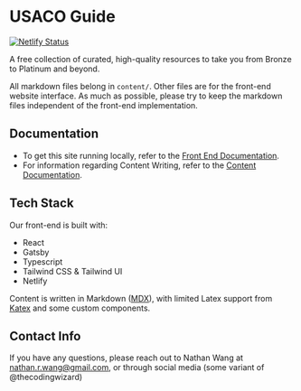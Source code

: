 # USACO Guide

[![Netlify Status](https://api.netlify.com/api/v1/badges/55c39a3b-64ec-40e3-9085-3cf1aa89c36f/deploy-status)](https://app.netlify.com/sites/usaco-guide/deploys)

A free collection of curated, high-quality resources to take you from Bronze to Platinum and beyond.

All markdown files belong in `content/`. Other files are for the front-end website interface.
As much as possible, please try to keep the markdown files independent of the front-end implementation.

## Documentation

- To get this site running locally, refer to the [Front End Documentation](docs/Front%20End%20Documentation.md).
- For information regarding Content Writing, refer to the [Content Documentation](docs/Content%20Documentation.md).

## Tech Stack

Our front-end is built with:

- React
- Gatsby
- Typescript
- Tailwind CSS & Tailwind UI
- Netlify

Content is written in Markdown ([MDX](https://mdxjs.com/)), with limited Latex support from [Katex](https://katex.org/) and some custom components.

## Contact Info

If you have any questions, please reach out to Nathan Wang at nathan.r.wang@gmail.com, or through social media (some variant of @thecodingwizard)
